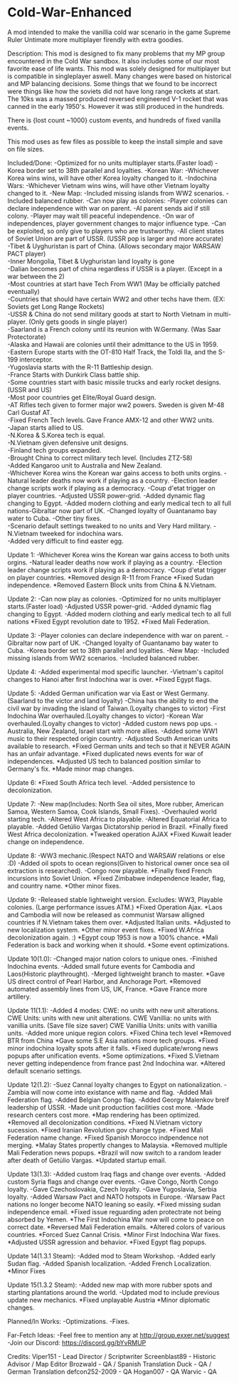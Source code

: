 # Cold-War-Enhanced
A mod intended to make the vanillia cold war scenario in the game Supreme Ruler Untimate more multiplayer firendly with extra goodies.

Description:
This mod is designed to fix many problems that my MP group encountered in the Cold War sandbox. It also includes some of
our most favorite ease of life wants. This mod was solely designed for multiplayer but is compatible in singleplayer
aswell. Many changes were based on historical and MP balancing decisions. Some things that we found to be incorrect were
things like how the soviets did not have long range rockets at start. The 10ks was a massed produced reversed engineered
V-1 rocket that was canned in the early 1950's. However it was still produced in the hundreds.

There is {lost count ~1000} custom events, and hundreds of fixed vanilla events.

This mod uses as few files as possible to keep the install simple and save on file sizes.

Included/Done:
-Optimized for no units multiplayer starts.(Faster load)
-Korea border set to 38th parallel and loyalties.
-Korean War:
	-Whichever Korea wins wins, will have other Korea loyalty changed to it.
-Indochina Wars:
	-Whichever Vietnam wins wins, will have other Vietnam loyalty changed to it.
-New Map:
	-Included missing islands from WW2 scenarios.
	-Included balanced rubber.
-Can now play as colonies:
		-Player colonies can declare independence with war on parent.
		-AI parent sends aid if still colony.
		-Player may wait till peaceful independence.
		-On war of independences, player government changes to major influence type.
		-Can be exploited, so only give to players who are trustworthy.
-All client states of Soviet Union are part of USSR. (USSR pop is larger and more accurate)                                  
-Tibet & Uyghuristan is part of China. (Allows secondary major WARSAW PACT player)                                            
-Inner Mongolia, Tibet & Uyghuristan land loyalty is gone                                                                    
-Dalian becomes part of china regardless if USSR is a player. (Except in a war between the 2)                                
-Most countries at start have Tech From WW1 (May be officially patched eventually)                                         
-Countries that should have certain WW2 and other techs have them. (EX: Soviets get Long Range Rockets)                      
-USSR & China do not send military goods at start to North Vietnam in multi-player. (Only gets goods in single player)      
-Saarland is a French colony until its reunion with W.Germany. (Was Saar Protectorate)                                       
-Alaska and Hawaii are colonies until their admittance to the US in 1959.                                                    
-Eastern Europe starts with the OT-810 Half Track, the Toldi IIa, and the S-199 interceptor.                                 
-Yugoslavia starts with the R-11 Battleship design.                                                                   
-France Starts with Dunkirk Class battle ship.                                                                               
-Some countries start with basic missile trucks and early rocket designs. (USSR and US)                                      
-Most poor countries get Elite/Royal Guard design.                                                                           
-AT Rifles tech given to former major ww2 powers. Sweden is given M-48 Carl Gustaf AT.                                       
-Fixed French Tech levels. Gave France AMX-12 and other WW2 units.                                                           
-Japan starts allied to US.                                                                                                  
-N.Korea & S.Korea tech is equal.                                                                                            
-N.Vietnam given defensive unit designs.                                                                                     
-Finland tech groups expanded.                                                                                               
-Brought China to correct military tech level. (Includes ZTZ-58)                                                             
-Added Kangaroo unit to Australia and New Zealand.           
-Whichever Korea wins the Korean war gains access to both units orgins.
-Natural leader deaths now work if playing as a country.
-Election leader change scripts work if playing as a democracy.
-Coup d'etat trigger on player countries.
-Adjusted USSR power-grid.
-Added dynamic flag changing to Egypt.
-Added modern clothing and early medical tech to all full nations-Gibraltar now part of UK.
-Changed loyalty of Guantanamo bay water to Cuba.
-Other tiny fixes.                                                                                                            
-Scenario default settings tweaked to no units and Very Hard military.
-N.Vietnam tweeked for indochina wars.                                                       
-Added very difficult to find easter egg.                                                                                    


Update 1:
-Whichever Korea wins the Korean war gains access to both units orgins.
-Natural leader deaths now work if playing as a country.
-Election leader change scripts work if playing as a democracy.
-Coup d'etat trigger on player countries. 
*Removed design R-11 from France
*Fixed Sudan independence.
*Removed Eastern Block units from China & N.Vietnam.

Update 2:
-Can now play as colonies. 
-Optimized for no units multiplayer starts.(Faster load)
-Adjusted USSR power-grid.
-Added dynamic flag changing to Egypt.
-Added modern clothing and early medical tech to all full nations
*Fixed Egypt revolution date to 1952.
*Fixed Mali Federation.

Update 3:
-Player colonies can declare independence with war on parent.
-Gibraltar now part of UK.
-Changed loyalty of Guantanamo bay water to Cuba.
-Korea border set to 38th parallel and loyalties.
-New Map:
	-Included missing islands from WW2 scenarios.
	-Included balanced rubber.

Update 4:
-Added experimental mod specific launcher.
-Vietnam's capitol changes to Hanoi after first Indochina war is over.
*Fixed Egypt flags.

Update 5:
-Added German unification war via East or West Germany.(Saarland to the victor and land loyalty) 
-China has the ability to end the civil war by invading the island of Taiwan.(Loyalty changes to victor)
-First Indochina War overhauled.(Loyalty changes to victor)
-Korean War overhauled.(Loyalty changes to victor)
-Added custom news pop ups.
-Australia, New Zealand, Israel start with more allies.
-Added some WW1 music to their respected origin country. 
-Adjusted South American units available to research.
*Fixed German units and tech so that it NEVER AGAIN has an unfair advantage.
*Fixed duplicated news events for war of independences.
*Adjusted US tech to balanced position similar to Germany's fix.
*Made minor map changes.

Update 6:
*Fixed South Africa tech level.
-Added persistence to decolonization.

Update 7:
-New map(Includes: North Sea oil sites, More rubber, American Samoa, Western Samoa, Cook Islands, Small Fixes).
-Overhauled world starting tech.
-Altered West Africa to playable.
-Altered Equatorial Africa to playable.
-Added Getúlio Vargas Dictatorship period in Brazil.
*Finally fixed West Africa decolonization.
*Tweaked operation AJAX
*Fixed Kuwait leader change on independence.

Update 8:
-WW3 mechanic.(Respect NATO and WARSAW relations or else :D)
-Added oil spots to ocean regions(Given to historical owner once sea oil extraction is researched).
-Congo now playable.
*Finally fixed French incursions into Soviet Union.
*Fixed Zimbabwe independence leader, flag, and country name.
*Other minor fixes. 

Update 9:
-Released stable lightweight version.
	Excludes:
		WW3, Playable colonies.
		(Large performance issues ATM.)
*Fixed Operation Ajax.
*Laos and Cambodia will now be released as communist Warsaw alligned countries if N.Vietnam takes them over.
*Adjusted Italian units.
*Adjusted to new localization system.
*Other minor event fixes.
*Fixed W.Africa decolonization again. :)
*Egypt coup 1953 is now a 100% chance.
*Mali Federation is back and working when it should.
*Some event optimizations.

Update 10(1.0):
-Changed major nation colors to unique ones.
-Finished Indochina events.
-Added small future events for Cambodia and Laos(Historic playthrought).
-Merged lightweight branch to master.
*Gave US direct control of Pearl Harbor, and Anchorage Port.
*Removed automated assembly lines from US, UK, France.
*Gave France more artillery.

Update 11(1.1):
-Added 4 modes: 
	CWE: no units with new unit alterations.
	CWE Units: units with new unit alterations.
	CWE Vanillia: no units with vanillia units. (Save file size saver)
	CWE Vanillia Units: units with vanillia units.
-Added more unique region colors.
*Fixed China tech level
*Removed BTR from China
*Gave some S.E Asia nations more tech groups.
*Fixed minor indochina loyalty spots after it falls.
*Fixed duplicate/wrong news popups after unification events.
*Some optimizations.
*Fixed S.Vietnam never getting independence from france past 2nd Indochina war.
*Altered default scenario settings.

Update 12(1.2):
-Suez Cannal loyalty changes to Egypt on nationalization.
-Zambia will now come into existance with name and flag.
-Added Mali Federation flag.
-Added Belgian Congo flag.
-Added Georgy Malenkov breif leadership of USSR.
-Made unit production facilities cost more.
-Made research centers cost more.
*Map rendering has been optimized.
*Removed all decolonization conditions.
*Fixed N.Vietnam victory sucession.
*Fixed Iranian Revolution gov change type.
*Fixed Mali Federation name change.
*Fixed Spanish Morocco indpendence not merging.
*Malay States propertly changes to Malaysia. 
*Removed multiple Mali Federation news popups.
*Brazil will now switch to a random leader after death of Getúlio Vargas.
*Updated startup email.

Update 13(1.3):
-Added custom Iraq flags and change over events.
-Added custom Syria flags and change over events.
-Gave Congo, North Congo loyalty.
-Gave Czechoslovakia, Czech loyalty.
-Gave Yugoslavia, Serbia loyalty.
-Added Warsaw Pact and NATO hotspots in Europe.
-Warsaw Pact nations no longer become NATO leaning so easily.
*Fixed missing sudan independence email.
*Fixed issue reguarding aden protectrate not being absorbed by Yemen.
*The First Indochina War now will come to peace on correct date.
*Reversed Mali Federation emails.
*Altered colors of various countries.
*Forced Suez Cannal Crisis.
*Minor First Indochina War fixes.
*Adjusted USSR agression and behavior.
*Fixed Egypt flag popups.

Update 14(1.3.1 Steam):
-Added mod to Steam Workshop.
-Added early Sudan flag.
-Added Spanish localization.
-Added French Localization.
*Minor Fixes

Update 15(1.3.2 Steam):
-Added new map with more rubber spots and starting plantations around the world.
-Updated mod to include previous update new mechanics.
*Fixed unplayable Austria
*Minor diplomatic changes.

Planned/In Works:
-Optimizations.
-Fixes.

Far-Fetch Ideas:
-Feel free to mention any at http://group.exxer.net/suggest
-Join our Discord: https://discord.gg/bYvRMUP

Credits:
Viper151       - Lead Director / Scriptwriter
Screenblast89  - Historic Advisor / Map Editor
Brozwald       - QA / Spanish Translation
Duck           - QA / German Translation
defcon252-2009 - QA
Hogan007       - QA
Warvic         - QA